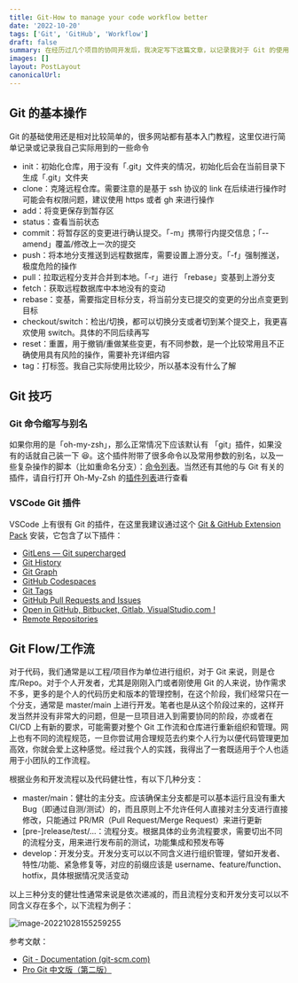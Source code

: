 ```yaml
---
title: Git-How to manage your code workflow better
date: '2022-10-20'
tags: ['Git', 'GitHub', 'Workflow']
draft: false
summary: 在经历过几个项目的协同开发后，我决定写下这篇文章，以记录我对于 Git 的使用方式的一些思考。
images: []
layout: PostLayout
canonicalUrl:
---
```


## Git 的基本操作

Git 的基础使用还是相对比较简单的，很多网站都有基本入门教程，这里仅进行简单记录或记录我自己实际用到的一些命令

- init：初始化仓库，用于没有「.git」文件夹的情况，初始化后会在当前目录下生成「.git」文件夹
- clone：克隆远程仓库。需要注意的是基于 ssh 协议的 link 在后续进行操作时可能会有权限问题，建议使用 https 或者 gh 来进行操作
- add：将变更保存到暂存区
- status：查看当前状态
- commit：将暂存区的变更进行确认提交。「-m」携带行内提交信息；「--amend」覆盖/修改上一次的提交
- push：将本地分支推送到远程数据库，需要设置上游分支。「-f」强制推送，极度危险的操作
- pull：拉取远程分支并合并到本地。「-r」进行 「rebase」变基到上游分支
- fetch：获取远程数据库中本地没有的变动
- rebase：变基，需要指定目标分支，将当前分支已提交的变更的分出点变更到目标
- checkout/switch：检出/切换，都可以切换分支或者切到某个提交上，我更喜欢使用 switch。具体的不同后续再写
- reset：重置，用于撤销/重做某些变更，有不同参数，是一个比较常用且不正确使用具有风险的操作，需要补充详细内容
- tag：打标签。我自己实际使用比较少，所以基本没有什么了解

## Git 技巧

### Git 命令缩写与别名

如果你用的是「oh-my-zsh」，那么正常情况下应该默认有 「git」插件，如果没有的话就自己装一下 😆。这个插件附带了很多命令以及常用参数的别名，以及一些复杂操作的脚本（比如重命名分支）：[命令列表](https://github.com/ohmyzsh/ohmyzsh/tree/master/plugins/git)。当然还有其他的与 Git 有关的插件，请自行打开 Oh-My-Zsh 的[插件列表](https://github.com/ohmyzsh/ohmyzsh/tree/master/plugins)进行查看

### VSCode Git 插件

VSCode 上有很有 Git 的插件，在这里我建议通过这个 [Git & GitHub Extension Pack](https://marketplace.visualstudio.com/items?itemName=vinirossa.vscode-gitandgithub-pack) 安装，它包含了以下插件：

- [GitLens — Git supercharged](https://marketplace.visualstudio.com/items?itemName=eamodio.gitlens)
- [Git History](https://marketplace.visualstudio.com/items?itemName=donjayamanne.githistory)
- [Git Graph](https://marketplace.visualstudio.com/items?itemName=mhutchie.git-graph)
- [GitHub Codespaces](https://marketplace.visualstudio.com/items?itemName=github.codespaces)
- [Git Tags](https://marketplace.visualstudio.com/items?itemName=howardzuo.vscode-git-tags)
- [GitHub Pull Requests and Issues](https://marketplace.visualstudio.com/items?itemName=github.vscode-pull-request-github)
- [Open in GitHub, Bitbucket, Gitlab, VisualStudio.com !](https://marketplace.visualstudio.com/items?itemName=ziyasal.vscode-open-in-github)
- [Remote Repositories](https://marketplace.visualstudio.com/items?itemName=github.remotehub)

## Git Flow/工作流

对于代码，我们通常是以工程/项目作为单位进行组织，对于 Git 来说，则是仓库/Repo。对于个人开发者，尤其是刚刚入门或者刚使用 Git 的人来说，协作需求不多，更多的是个人的代码历史和版本的管理控制，在这个阶段，我们经常只在一个分支，通常是 master/main 上进行开发。笔者也是从这个阶段过来的，这样开发当然并没有非常大的问题，但是一旦项目进入到需要协同的阶段，亦或者在 CI/CD 上有新的要求，可能需要对整个 Git 工作流和仓库进行重新组织和管理。网上也有不同的流程规范，一旦你尝试用合理规范去约束个人行为以便代码管理更加高效，你就会爱上这种感觉。经过我个人的实践，我得出了一套既适用于个人也适用于小团队的工作流程。

根据业务和开发流程以及代码健壮性，有以下几种分支：

- master/main：健壮的主分支。应该确保主分支都是可以基本运行且没有重大 Bug（即通过自测/测试）的，而且原则上不允许任何人直接对主分支进行直接修改，只能通过 PR/MR（Pull Request/Merge Request）来进行更新
- [pre-]release/test/...：流程分支。根据具体的业务流程要求，需要切出不同的流程分支，用来进行发布前的测试，功能集成和预发布等
- develop：开发分支。开发分支可以以不同含义进行组织管理，譬如开发者、特性/功能、紧急修复等，对应的前缀应该是 username、feature/function、hotfix，具体根据情况灵活变动

以上三种分支的健壮性通常来说是依次递减的，而且流程分支和开发分支可以以不同含义存在多个，以下流程为例子：

![image-20221028155259255](https://image-lake.oss-cn-hangzhou.aliyuncs.com/image-20221028155259255.png)

参考文献：

- [Git - Documentation (git-scm.com)](https://git-scm.com/doc)
- [Pro Git 中文版（第二版）](https://www.progit.cn/)
